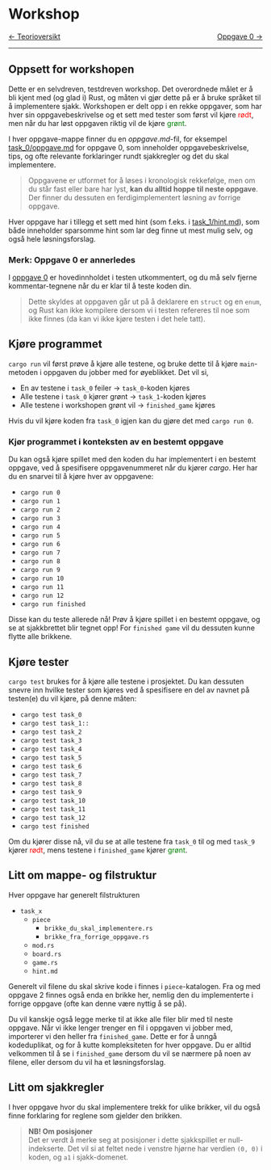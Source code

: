 # Workshop

<span style="justify-content: space-between; display: flex"><span>
    [← Teorioversikt](./teori.md)
</span> <span>
    [Oppgave 0 →](../src/task_0)
</span></span>

___

## Oppsett for workshopen
Dette er en selvdreven, testdreven workshop. Det overordnede målet er å bli kjent med (og glad i) Rust, og måten vi
gjør dette på er å bruke språket til å implementere sjakk. Workshopen er delt opp i en rekke oppgaver, som har hver sin
oppgavebeskrivelse og et sett med tester som først vil kjøre <span style="color: red">rødt</span>, men når du har løst
oppgaven riktig vil de kjøre <span style="color: green">grønt</span>.

I hver oppgave-mappe finner du en _oppgave.md_-fil, for eksempel [task_0/oppgave.md](../src/task_0/oppgave.md) for 
oppgave 0, som inneholder oppgavebeskrivelse, tips, og ofte relevante forklaringer rundt sjakkregler og det du skal 
implementere.

> Oppgavene er utformet for å løses i kronologisk rekkefølge, men om du står fast eller bare har lyst, **kan du alltid hoppe
til neste oppgave**. Der finner du dessuten en ferdigimplementert løsning av forrige oppgave.

Hver oppgave har i tillegg
et sett med hint (som f.eks. i [task_1/hint.md](../src/task_1/hint.md)), som både inneholder sparsomme hint som lar deg
finne ut mest mulig selv, og også hele løsningsforslag.

### Merk: Oppgave 0 er annerledes
I [oppgave 0](../src/task_0/oppgave.md) er hovedinnholdet i testen utkommentert, og du må selv fjerne 
kommentar-tegnene når du er klar til å teste koden din.
> Dette skyldes at oppgaven går ut på å deklarere en `struct` og en `enum`, og Rust kan ikke kompilere dersom
> vi i testen refereres til noe som ikke finnes (da kan vi ikke kjøre testen i det hele tatt).

## Kjøre programmet
`cargo run` vil først prøve å kjøre alle testene, og bruke dette til å kjøre `main`-metoden i oppgaven du jobber med for
øyeblikket. Det vil si,

* En av testene i `task_0` feiler → `task_0`-koden kjøres
* Alle testene i `task_0` kjører grønt → `task_1`-koden kjøres
* Alle testene i workshopen grønt vil → `finished_game` kjøres

Hvis du vil kjøre koden fra `task_0` igjen kan du gjøre det med `cargo run 0`.

### Kjør programmet i konteksten av en bestemt oppgave
Du kan også kjøre spillet med den koden du har implementert i en bestemt oppgave, ved å spesifisere oppgavenummeret når
du kjører _cargo_. Her har du en snarvei til å kjøre hver av oppgavene:

* `cargo run 0`
* `cargo run 1`
* `cargo run 2`
* `cargo run 3`
* `cargo run 4`
* `cargo run 5`
* `cargo run 6`
* `cargo run 7`
* `cargo run 8`
* `cargo run 9`
* `cargo run 10`
* `cargo run 11`
* `cargo run 12`
* `cargo run finished`

Disse kan du teste allerede nå! Prøv å kjøre spillet i en bestemt oppgave, og se at sjakkbrettet blir tegnet opp! For
`finished game` vil du dessuten kunne flytte alle brikkene.

## Kjøre tester
`cargo test` brukes for å kjøre alle testene i prosjektet. Du kan dessuten snevre inn hvilke tester som kjøres ved å
spesifisere en del av navnet på testen(e) du vil kjøre, på denne måten:

* `cargo test task_0`
* `cargo test task_1::`
* `cargo test task_2`
* `cargo test task_3`
* `cargo test task_4`
* `cargo test task_5`
* `cargo test task_6`
* `cargo test task_7`
* `cargo test task_8`
* `cargo test task_9`
* `cargo test task_10`
* `cargo test task_11`
* `cargo test task_12`
* `cargo test finished`

Om du kjører disse nå, vil du se at alle testene fra `task_0` til og med `task_9` kjører
<span style="color: red">rødt</span>, mens testene i `finished_game` kjører <span style="color: green">grønt</span>.

## Litt om mappe- og filstruktur
Hver oppgave har generelt filstrukturen
 * `task_x`
   * `piece`
     * `brikke_du_skal_implementere.rs`
     * `brikke_fra_forrige_oppgave.rs`
   * `mod.rs`
   * `board.rs`
   * `game.rs`
   * `hint.md`

Generelt vil filene du skal skrive kode i finnes i `piece`-katalogen. Fra og med oppgave 2 finnes også enda en brikke her,
nemlig den du implementerte i forrige oppgave (ofte kan denne være nyttig å se på).

Du vil kanskje også legge merke til at ikke alle filer blir med til neste oppgave. Når vi ikke lenger trenger en fil i
oppgaven vi jobber med, importerer vi den heller fra `finished_game`. Dette er for å unngå kodeduplikat, og for å kutte
kompleksiteten for hver oppgave. Du er alltid velkommen til å se i `finished_game` dersom du vil se nærmere på noen av
filene, eller dersom du vil ha et løsningsforslag.

## Litt om sjakkregler
I hver oppgave hvor du skal implementere trekk for ulike brikker, vil du også finne forklaring for reglene som 
gjelder den brikken.

> **NB! Om posisjoner**  
> Det er verdt å merke seg at posisjoner i dette sjakkspillet er null-indekserte. Det vil si at feltet nede i 
> venstre hjørne har verdien `(0, 0)` i koden, og `a1` i sjakk-domenet.
